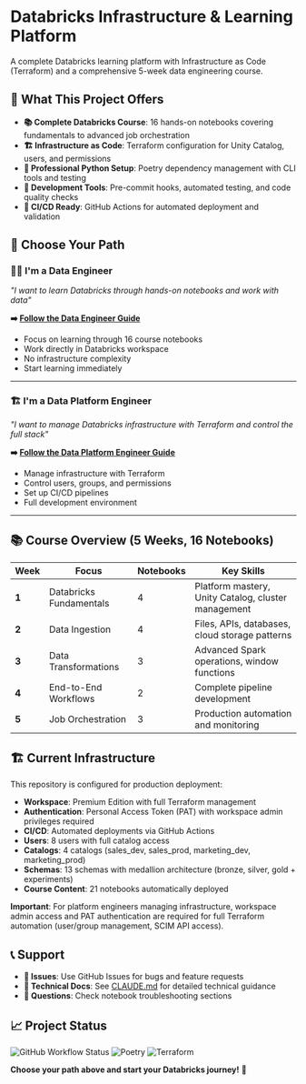 # Databricks Infrastructure & Learning Platform

A complete Databricks learning platform with Infrastructure as Code (Terraform) and a comprehensive 5-week data engineering course.

## 🎯 What This Project Offers

- **📚 Complete Databricks Course**: 16 hands-on notebooks covering fundamentals to advanced job orchestration
- **🏗️ Infrastructure as Code**: Terraform configuration for Unity Catalog, users, and permissions
- **🐍 Professional Python Setup**: Poetry dependency management with CLI tools and testing
- **🔧 Development Tools**: Pre-commit hooks, automated testing, and code quality checks
- **🚀 CI/CD Ready**: GitHub Actions for automated deployment and validation

## 🚀 Choose Your Path

### 👨‍💻 I'm a Data Engineer
*"I want to learn Databricks through hands-on notebooks and work with data"*

**➡️ [Follow the Data Engineer Guide](./DataEngineer-readme.md)**

- Focus on learning through 16 course notebooks
- Work directly in Databricks workspace
- No infrastructure complexity
- Start learning immediately

---

### 🏗️ I'm a Data Platform Engineer  
*"I want to manage Databricks infrastructure with Terraform and control the full stack"*

**➡️ [Follow the Data Platform Engineer Guide](./DataPlatformEngineer-readme.md)**

- Manage infrastructure with Terraform
- Control users, groups, and permissions
- Set up CI/CD pipelines
- Full development environment

---

## 📚 Course Overview (5 Weeks, 16 Notebooks)

| Week | Focus | Notebooks | Key Skills |
|------|-------|-----------|------------|
| **1** | Databricks Fundamentals | 4 | Platform mastery, Unity Catalog, cluster management |
| **2** | Data Ingestion | 4 | Files, APIs, databases, cloud storage patterns |  
| **3** | Data Transformations | 3 | Advanced Spark operations, window functions |
| **4** | End-to-End Workflows | 2 | Complete pipeline development |
| **5** | Job Orchestration | 3 | Production automation and monitoring |

## 🏗️ Current Infrastructure

This repository is configured for production deployment:

- **Workspace**: Premium Edition with full Terraform management
- **Authentication**: Personal Access Token (PAT) with workspace admin privileges required
- **CI/CD**: Automated deployments via GitHub Actions
- **Users**: 8 users with full catalog access
- **Catalogs**: 4 catalogs (sales_dev, sales_prod, marketing_dev, marketing_prod)
- **Schemas**: 13 schemas with medallion architecture (bronze, silver, gold + experiments)
- **Course Content**: 21 notebooks automatically deployed

**Important**: For platform engineers managing infrastructure, workspace admin access and PAT authentication are required for full Terraform automation (user/group management, SCIM API access).

## 📞 Support

- **🐛 Issues**: Use GitHub Issues for bugs and feature requests
- **📖 Technical Docs**: See [CLAUDE.md](./CLAUDE.md) for detailed technical guidance
- **💬 Questions**: Check notebook troubleshooting sections

## 📈 Project Status

![GitHub Workflow Status](https://img.shields.io/github/actions/workflow/status/chanukyapekala/databricks-infra/deploy.yml?branch=main)
![Poetry](https://img.shields.io/badge/dependency%20manager-poetry-blue)
![Terraform](https://img.shields.io/badge/infrastructure-terraform-purple)

**Choose your path above and start your Databricks journey!** 🚀